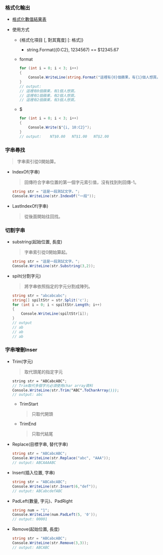

### 格式化輸出

- [格式化數值結果表](<https://docs.microsoft.com/zh-tw/dotnet/csharp/language-reference/keywords/formatting-numeric-results-table>)

- 使用方式

	- {格式化項目 [, 對其寬度] [: 格式]}

		- string.Format({0:C2}, 1234567) == \$12345.67

	- format

		```csharp
		for (int i = 0; i < 3; i++)
		{
			Console.WriteLine(string.Format("這裡有{0}個蘋果，有{1}個人想買。", i, i + 1));
		}
		// output:
		// 這裡有0個蘋果，有1個人想買。
		// 這裡有1個蘋果，有2個人想買。
		// 這裡有2個蘋果，有3個人想買。
		```

	- \$

		```csharp
		for (int i = 0; i < 3; i++)
		{
			Console.Write($"{i, 10:C2}");
		}
		// output:    NT$0.00   NT$1.00   NT$2.00
		```

### 字串尋找

> 字串索引從0開始算。

- IndexOf(字串)

	> 回傳符合字串位置的第一個字元索引值，沒有找到則回傳-1。

	```csharp
	string str = "這是一段測試文字。";
	Console.WriteLine(str.IndexOf("一段"));
	```

- LastIndexOf(字串)

	> 從後面開始往回找。

### 切割字串

- substring(起始位置, 長度)

	> 字串索引從0開始算起。

	```csharp
	string str = "這是一段測試文字。";
	Console.WriteLine(str.Substring(3,2));
	```

- spilt(分割字元)

	> 將字串依照指定的字元分割成陣列。

	```csharp
	string str = "abcabcabc";
	string[] spiltStr = str.Split('c');
	for (int i = 0; i < spiltStr.Length; i++)
	{
		Console.WriteLine(spiltStr[i]);
	}
	// output
	// ab
	// ab
	// ab
	```

### 字串增刪Inser

- Trim(字元)

	> 取代頭尾的指定字元

	```scss
	string str = "ABCabcABC";
	// Trim取代多個字元必須使用char array資料
	Console.WriteLine(str.Trim("ABC".ToCharArray()));
	// output: abc
	```

	- TrimStart

		> 只取代開頭

	- TrimEnd

		> 只取代結尾

- Replace(目標字串, 替代字串)

	```csharp
	string str = "ABCabcABC";
	Console.WriteLine(str.Replace("abc", "AAA"));
	// output: ABCAAAABC
	```

- Insert(插入位置, 字串)

	```csharp
	string str = "ABCabcABC";
	Console.WriteLine(str.Insert(6,"def"));
	// output: ABCabcdefABC
	```

- PadLeft(數量, 字元)、PadRight

	```csharp
	string num = "1";
	Console.WriteLine(num.PadLeft(5, '0'));
	// output: 00001
	```

- Remove(起始位置, 長度)

	```csharp
	string str = "ABCabcABC";
	Console.WriteLine(str.Remove(3,3));
	// output: ABCABC
	```

	